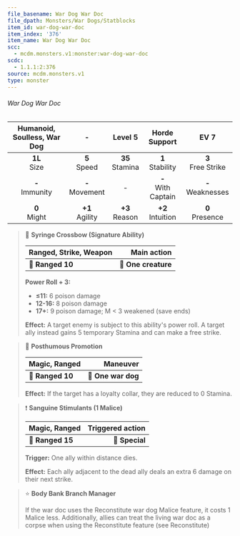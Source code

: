 ```yaml
---
file_basename: War Dog War Doc
file_dpath: Monsters/War Dogs/Statblocks
item_id: war-dog-war-doc
item_index: '376'
item_name: War Dog War Doc
scc:
  - mcdm.monsters.v1:monster:war-dog-war-doc
scdc:
  - 1.1.1:2:376
source: mcdm.monsters.v1
type: monster
---
```


###### War Dog War Doc

| Humanoid, Soulless, War Dog |          -          |       Level 5       |      Horde Support      |          EV 7          |
| :-------------------------: | :-----------------: | :-----------------: | :---------------------: | :--------------------: |
|      **1L**<br/> Size       |  **5**<br/> Speed   | **35**<br/> Stamina |  **1**<br/> Stability   | **3**<br/> Free Strike |
|     **-**<br/> Immunity     | **-**<br/> Movement |          -          | **-**<br/> With Captain | **-**<br/> Weaknesses  |
|      **0**<br/> Might       | **+1**<br/> Agility | **+3**<br/> Reason  |  **+2**<br/> Intuition  |  **0**<br/> Presence   |

<!-- -->
> 🏹 **Syringe Crossbow (Signature Ability)**
>
> | **Ranged, Strike, Weapon** |     **Main action** |
> | -------------------------- | ------------------: |
> | **📏 Ranged 10**           | **🎯 One creature** |
>
> **Power Roll + 3:**
>
> - **≤11:** 6 poison damage
> - **12-16:** 8 poison damage
> - **17+:** 9 poison damage; M < 3 weakened (save ends)
>
> **Effect:** A target enemy is subject to this ability's power roll. A target ally instead gains 5 temporary Stamina and can make a free strike.

<!-- -->
> 🏹 **Posthumous Promotion**
>
> | **Magic, Ranged** |       **Maneuver** |
> | ----------------- | -----------------: |
> | **📏 Ranged 10**  | **🎯 One war dog** |
>
> **Effect:** If the target has a loyalty collar, they are reduced to 0 Stamina.

<!-- -->
> ❗️ **Sanguine Stimulants (1 Malice)**
>
> | **Magic, Ranged** | **Triggered action** |
> | ----------------- | -------------------: |
> | **📏 Ranged 15**  |       **🎯 Special** |
>
> **Trigger:** One ally within distance dies.
>
> **Effect:** Each ally adjacent to the dead ally deals an extra 6 damage on their next strike.

<!-- -->
> ⭐️ **Body Bank Branch Manager**
>
> If the war doc uses the Reconstitute war dog Malice feature, it costs 1 Malice less. Additionally, allies can treat the living war doc as a corpse when using the Reconstitute feature (see Reconstitute)
